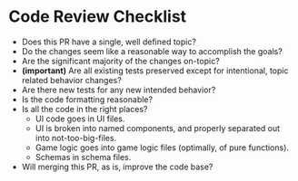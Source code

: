 # Code Review Checklist

- Does this PR have a single, well defined topic?
- Do the changes seem like a reasonable way to accomplish
  the goals?
- Are the significant majority of the changes on-topic?
- **(important)** Are all existing tests preserved except for
  intentional, topic related behavior changes?
- Are there new tests for any new intended behavior?
- Is the code formatting reasonable?
- Is all the code in the right places?
  - UI code goes in UI files.
  - UI is broken into named components, and properly separated
    out into not-too-big-files.
  - Game logic goes into game logic files (optimally, of pure functions).
  - Schemas in schema files.
- Will merging this PR, as is, improve the code base?
